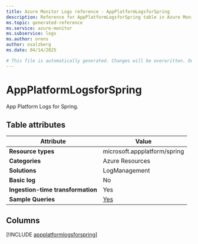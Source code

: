 ```yaml
---
title: Azure Monitor Logs reference - AppPlatformLogsforSpring
description: Reference for AppPlatformLogsforSpring table in Azure Monitor Logs.
ms.topic: generated-reference
ms.service: azure-monitor
ms.subservice: logs
ms.author: orens
author: osalzberg
ms.date: 04/14/2025

# This file is automatically generated. Changes will be overwritten. Do not change this file directly.
---
```


# AppPlatformLogsforSpring

App Platform Logs for Spring.


## Table attributes

|Attribute|Value|
|---|---|
|**Resource types**|microsoft.appplatform/spring|
|**Categories**|Azure Resources|
|**Solutions**| LogManagement|
|**Basic log**|No|
|**Ingestion-time transformation**|Yes|
|**Sample Queries**|[Yes](/azure/azure-monitor/reference/queries/appplatformlogsforspring)|



## Columns
  
[!INCLUDE [appplatformlogsforspring](~/reusable-content/ce-skilling/azure/includes/azure-monitor/reference/tables/appplatformlogsforspring-include.md)]
